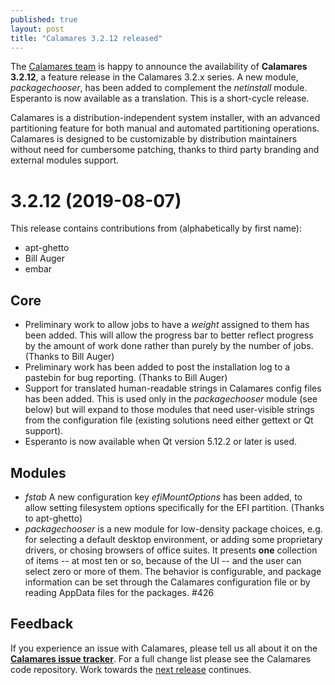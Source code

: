 ```yaml
---
published: true
layout: post
title: "Calamares 3.2.12 released"
---
```

The [Calamares team](https://calamares.io/team/) is happy to announce the
availability of **Calamares 3.2.12**, a feature release in the
Calamares 3.2.x series. A new module, *packagechooser*, has been
added to complement the *netinstall* module. Esperanto is now
available as a translation.
This is a short-cycle release.

Calamares is a distribution-independent system installer, with an advanced
partitioning feature for both manual and automated partitioning operations.
Calamares is designed to be customizable by distribution maintainers without
need for cumbersome patching, thanks to third party branding and external
modules support.

<!--more-->
# 3.2.12 (2019-08-07) #

This release contains contributions from (alphabetically by first name):
 - apt-ghetto
 - Bill Auger
 - embar

## Core ##

 - Preliminary work to allow jobs to have a *weight* assigned to them
   has been added. This will allow the progress bar to better reflect
   progress by the amount of work done rather than purely by the
   number of jobs. (Thanks to Bill Auger)
 - Preliminary work has been added to post the installation log to a
   pastebin for bug reporting. (Thanks to Bill Auger)
 - Support for translated human-readable strings in Calamares
   config files has been added. This is used only in the *packagechooser*
   module (see below) but will expand to those modules that need
   user-visible strings from the configuration file (existing
   solutions need either gettext or Qt support).
 - Esperanto is now available when Qt version 5.12.2 or later is used.

## Modules ##

 - *fstab* A new configuration key *efiMountOptions* has been added, to
   allow setting filesystem options specifically for the EFI partition.
   (Thanks to apt-ghetto)
 - *packagechooser* is a new module for low-density package choices,
   e.g. for selecting a default desktop environment, or adding some
   proprietary drivers, or chosing browsers of office suites. It presents
   **one** collection of items -- at most ten or so, because of the UI --
   and the user can select zero or more of them. The behavior is
   configurable, and package information can be set through the Calamares
   configuration file or by reading AppData files for the packages. #426

## Feedback ##

If you experience an issue with Calamares, please tell us all about it
on the [**Calamares issue tracker**][1]. For a full change list
please see the
Calamares code repository. Work towards the [next release][3] continues.

[1]: https://github.com/calamares/calamares/issues
[3]: https://github.com/calamares/calamares/milestone/54
